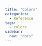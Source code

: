 ```yaml
---
title: "Colors"
categories:
  - Reference
tags:
  - colors
sidebar:
  nav: "docs"
---
```

<style src="{{ site.url }}/assets/css/colors-notebook.css"></style>


<div id="observablehq-30f8f623">
  <div class="observablehq-main_colors"></div>
  <div class="observablehq-main_dark"></div>
  <div class="observablehq-main_medium"></div>
  <div class="observablehq-main_light"></div>
  <div class="observablehq-primary"></div>
  <div class="observablehq-secondary"></div>
  <div class="observablehq-secondary_gray"></div>
  <div class="observablehq-shades_alluma_green"></div>
  <div class="observablehq-shades_alluma_slate"></div>
  <div class="observablehq-shades_red"></div>
  <div class="observablehq-shades_gold"></div>
  <div class="observablehq-shades_lightblue"></div>
  <div class="observablehq-shades_indigo"></div>
  <div class="observablehq-likert_rdbu"></div>
  <div class="observablehq-likert_yebu"></div>
</div>

<script type="module">
  import {Runtime, Inspector} from "https://cdn.jsdelivr.net/npm/@observablehq/runtime@4/dist/runtime.js";
  import define from "https://api.observablehq.com/@chekos/alluma-data-visualization-style-guide.js?v=3";
  (new Runtime).module(define, name => {
    if (name === "style") return Inspector.into(".style-observablehq")();
    if (name === "main_colors") return Inspector.into("#observablehq-30f8f623 .observablehq-main_colors")();
    if (name === "main_dark") return Inspector.into("#observablehq-30f8f623 .observablehq-main_dark")();
    if (name === "main_medium") return Inspector.into("#observablehq-30f8f623 .observablehq-main_medium")();
    if (name === "main_light") return Inspector.into("#observablehq-30f8f623 .observablehq-main_light")();
    if (name === "primary") return Inspector.into("#observablehq-30f8f623 .observablehq-primary")();
    if (name === "secondary") return Inspector.into("#observablehq-30f8f623 .observablehq-secondary")();
    if (name === "secondary_gray") return Inspector.into("#observablehq-30f8f623 .observablehq-secondary_gray")();
    if (name === "shades_alluma_green") return Inspector.into("#observablehq-30f8f623 .observablehq-shades_alluma_green")();
    if (name === "shades_alluma_slate") return Inspector.into("#observablehq-30f8f623 .observablehq-shades_alluma_slate")();
    if (name === "shades_red") return Inspector.into("#observablehq-30f8f623 .observablehq-shades_red")();
    if (name === "shades_gold") return Inspector.into("#observablehq-30f8f623 .observablehq-shades_gold")();
    if (name === "shades_lightblue") return Inspector.into("#observablehq-30f8f623 .observablehq-shades_lightblue")();
    if (name === "shades_indigo") return Inspector.into("#observablehq-30f8f623 .observablehq-shades_indigo")();
    if (name === "likert_rdbu") return Inspector.into("#observablehq-30f8f623 .observablehq-likert_rdbu")();
    if (name === "likert_yebu") return Inspector.into("#observablehq-30f8f623 .observablehq-likert_yebu")();
  });
</script>

<div class="style-observablehq"></div>
